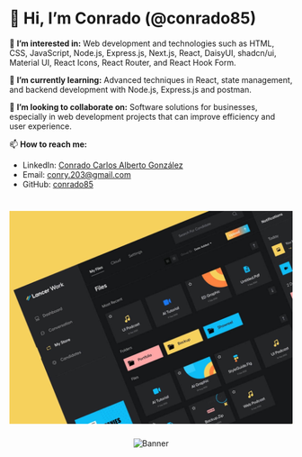 # 👋 Hi, I’m Conrado (@conrado85)

👀 **I’m interested in:** Web development and technologies such as HTML, CSS, JavaScript, Node.js, Express.js, Next.js, React, DaisyUI, shadcn/ui, Material UI, React Icons, React Router, and React Hook Form.

🌱 **I’m currently learning:** Advanced techniques in React, state management, and backend development with Node.js, Express.js and postman.

💞️ **I’m looking to collaborate on:** Software solutions for businesses, especially in web development projects that can improve efficiency and user experience.

📫 **How to reach me:**  
- LinkedIn: [Conrado Carlos Alberto González](https://linkedin.com/in/conrado-carlos-alberto-gonzalez-3a4730b4)  
- Email: conry.203@gmail.com  
- GitHub: [conrado85](https://github.com/conrado85)

# ![Banner](port-4.jpg)
<p align="center">
  <img src="port-4.jpg.jpg" alt="Banner" width="600" height="200">
</p>
